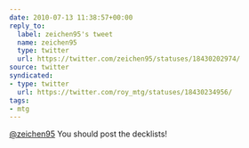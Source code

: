 ```yaml
---
date: 2010-07-13 11:38:57+00:00
reply_to:
  label: zeichen95's tweet
  name: zeichen95
  type: twitter
  url: https://twitter.com/zeichen95/statuses/18430202974/
source: twitter
syndicated:
- type: twitter
  url: https://twitter.com/roy_mtg/statuses/18430234956/
tags:
- mtg
---
```


[@zeichen95](https://twitter.com/zeichen95/) You should post the decklists!
